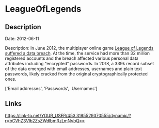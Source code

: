 # LeagueOfLegends

## Description

Date: 2012-06-11

Description:
In June 2012, the multiplayer online game <a href="https://www.cio.com/article/2395205/security0/european-league-of-legends-game-players-have-their-account-data-compromised.html" target="_blank" rel="noopener">League of Legends suffered a data breach</a>. At the time, the service had more than 32 million registered accounts and the breach affected various personal data attributes including &quot;encrypted&quot; passwords. In 2018, a 339k record subset of the data emerged with email addresses, usernames and plain text passwords, likely cracked from the original cryptographically protected ones.


['Email addresses', 'Passwords', 'Usernames']

## Links

https://link-to.net/YOUR_USER/453.3185529370555/dynamic/?r=bGVhZ3Vlb2ZsZWdlbmRzLmNvbQ==